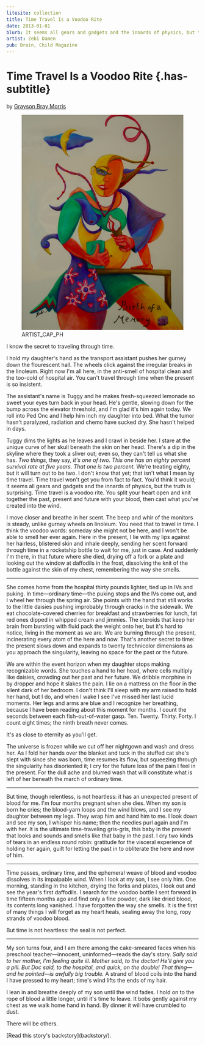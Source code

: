 ```yaml
---
litesite: collection
title: Time Travel Is a Voodoo Rite
date: 2013-01-01
blurb: It seems all gears and gadgets and the innards of physics, but the truth is surprising.
artist: Zebi Damen
pub: Brain, Child Magazine
---
```

# Time Travel Is a Voodoo Rite {.has-subtitle}

by <a href="DOMAIN_URL_PH">Grayson Bray Morris</a>

<figure>
<img src="story-artwork-copyright-Zebi-Damen.jpg"
alt="Custom story artwork copyright Zebi Damen for Time Travel Is a Voodoo Rite by Grayson Bray Morris" />
<figcaption>ARTIST_CAP_PH</figcaption>
</figure>

I know the secret to traveling through time.

I hold my daughter's hand as the transport assistant pushes her gurney
down the flourescent hall. The wheels click against the irregular breaks
in the linoleum. Right now I'm all here, in the anti-smell of hospital
clean and the too-cold of hospital air. You can't travel through time
when the present is so insistent.

The assistant's name is Tuggy and he makes fresh-squeezed lemonade so
sweet your eyes turn back in your head. He's gentle, slowing down for
the bump across the elevator threshold, and I'm glad it's him again
today. We roll into Ped Onc and I help him inch my daughter into bed.
What the tumor hasn't paralyzed, radiation and chemo have sucked dry.
She hasn't helped in days.

Tuggy dims the lights as he leaves and I crawl in beside her. I stare at
the unique curve of her skull beneath the skin on her head. There's a
dip in the skyline where they took a sliver out; even so, they can't
tell us what she has. *Two things*, they say, *it's one of two. This one
has an eighty percent survival rate at five years. That one is two
percent.* We're treating eighty, but it will turn out to be two. I don't
know that yet; that isn't what I mean by time travel. Time travel won't
get you from fact to fact. You'd think it would; it seems all gears and
gadgets and the innards of physics, but the truth is surprising. Time
travel is a voodoo rite. You split your heart open and knit together the
past, present and future with your blood, then cast what you've created
into the wind.

I move closer and breathe in her scent. The beep and whir of the
monitors is steady, unlike gurney wheels on linoleum. You need that to
travel in time. I think the voodoo words: someday she might not be here,
and I won't be able to smell her ever again. Here in the present, I lie
with my lips against her hairless, blistered skin and inhale deeply,
sending her scent forward through time in a rocketship bottle to wait
for me, just in case. And suddenly I'm there, in that future where she
died, drying off a fork or a plate and looking out the window at
daffodils in the frost, dissolving the knit of the bottle against the
skin of my chest, remembering the way she smells.

------------------------------------------------------------------------

She comes home from the hospital thirty pounds lighter, tied up in IVs
and puking. In time&mdash;ordinary time&mdash;the puking stops and the IVs come
out, and I wheel her through the spring air. She points with the hand
that still works to the little daisies pushing improbably through cracks
in the sidewalk. We eat chocolate-covered cherries for breakfast and
strawberries for lunch, fat red ones dipped in whipped cream and
jimmies. The steroids that keep her brain from bursting with fluid pack
the weight onto her, but it's hard to notice, living in the moment as we
are. We are burning through the present, incinerating every atom of the
here and now. That's another secret to time: the present slows down and
expands to twenty technicolor dimensions as you approach the
singularity, leaving no space for the past or the future.

We are within the event horizon when my daughter stops making
recognizable words. She touches a hand to her head, where cells multiply
like daisies, crowding out her past and her future. We dribble morphine
in by dropper and hope it slakes the pain. I lie on a mattress on the
floor in the silent dark of her bedroom. I don't think I'll sleep with
my arm raised to hold her hand, but I do, and when I wake I see I've
missed her last lucid moments. Her legs and arms are blue and I
recognize her breathing, because I have been reading about this moment
for months. I count the seconds between each fish-out-of-water gasp.
Ten. Twenty. Thirty. Forty. I count eight times; the ninth breath never
comes.

It's as close to eternity as you'll get.

The universe is frozen while we cut off her nightgown and wash and dress
her. As I fold her hands over the blanket and tuck in the stuffed cat
she's slept with since she was born, time resumes its flow, but
squeezing through the singularity has disoriented it; I cry for the
future loss of the pain I feel in the present. For the dull ache and
blurred wash that will constitute what is left of her beneath the march
of ordinary time.

------------------------------------------------------------------------

But time, though relentless, is not heartless: it has an unexpected
present of blood for me. I'm four months pregnant when she dies. When my
son is born he cries; the blood-yarn loops and the wind blows, and I see
my daughter between my legs. They wrap him and hand him to me. I look
down and see my son, I whisper his name; then the needles purl again and
I'm with her. It is the ultimate time-traveling gris-gris, this baby in
the present that looks and sounds and smells like that baby in the past.
I cry two kinds of tears in an endless round robin: gratitude for the
visceral experience of holding her again, guilt for letting the past in
to obliterate the here and now of him.

------------------------------------------------------------------------

Time passes, ordinary time, and the ephemeral weave of blood and voodoo
dissolves in its impalpable wind. When I look at my son, I see only him.
One morning, standing in the kitchen, drying the forks and plates, I
look out and see the year's first daffodils. I search for the voodoo
bottle I sent forward in time fifteen months ago and find only a fine
powder, dark like dried blood, its contents long vanished. I have
forgotten the way she smells. It is the first of many things I will
forget as my heart heals, sealing away the long, ropy strands of voodoo
blood.

But time is not heartless: the seal is not perfect.

------------------------------------------------------------------------

My son turns four, and I am there among the cake-smeared faces when his
preschool teacher&mdash;innocent, uninformed&mdash;reads the day's story. *Sally
said to her mother, I'm feeling quite ill. Mother said, to the doctor!
He'll give you a pill. But Doc said, to the hospital, and quick, on the
double! That thing&mdash;and he pointed&mdash;is awfully big trouble.* A strand
of blood coils into the hand I have pressed to my heart; time's wind
lifts the ends of my hair.

I lean in and breathe deeply of my son until the wind fades. I hold on
to the rope of blood a little longer, until it's time to leave. It bobs
gently against my chest as we walk home hand in hand. By dinner it will
have crumbled to dust.

There will be others.

<aside>[Read this story's backstory](backstory/).</aside>
